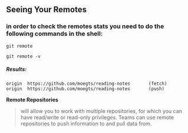 ## Seeing Your Remotes
### in order to check the remotes stats you need to do the following commands in the shell:

`git remote`

`git remote -v`

##### **Results**:
```
origin  https://github.com/moegts/reading-notes       (fetch)
origin  https://github.com/moegts/reading-notes       (push)
```
      
**Remote Repositories**
>   will allow you to  work with multiple repositories, for which you can have read/write or read-only privileges. Teams can use remote repositories to push information to and pull data from.
